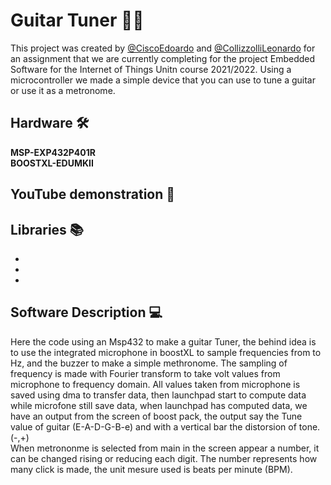 # Guitar Tuner 🎸🎵
This project was created by [@CiscoEdoardo](https://github.com/EdoardoCisco) and [@CollizzolliLeonardo](https://github.com/leocolliz) for an assignment that we are currently completing for the project Embedded Software for the Internet of Things Unitn course 2021/2022. Using a microcontroller we made a simple device that you can use to tune a guitar or use it as a metronome.

## Hardware 🛠️
**MSP-EXP432P401R**<br/>
**BOOSTXL-EDUMKII**<br/>

## YouTube demonstration 🎥

## Libraries 📚
- <br/>
- <br/>
- <br/>

## Software Description 💻
Here the code using an Msp432 to make a guitar Tuner, the behind idea is to use the integrated microphone in boostXL to sample frequencies from  to Hz, and the buzzer to make a simple methronome. The sampling of frequency is made with Fourier transform to take volt values from microphone to frequency domain. All values taken from microphone is saved using dma to transfer data, then launchpad start to compute data while microfone still save data, when launchpad has computed data, we have an output from the screen of boost pack, the output say the Tune value of guitar (E-A-D-G-B-e) and with a vertical bar the distorsion of tone. (-,+)<br/>
When metrononme is selected from main in the screen appear a number, it can be changed rising or reducing each digit. The number represents how many click is made, the unit mesure used is beats per minute (BPM).
